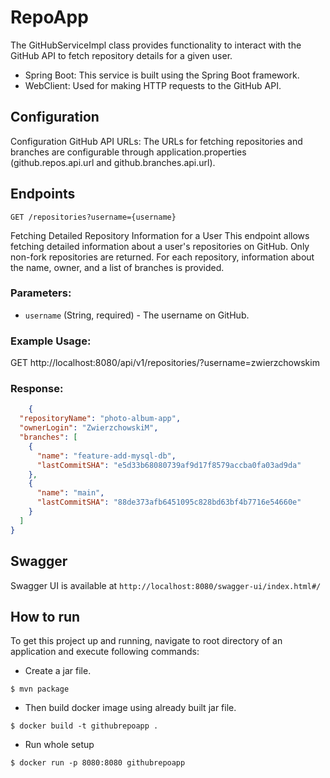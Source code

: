 # RepoApp


The GitHubServiceImpl class provides functionality to interact with the GitHub API to fetch repository details for a given user.

- Spring Boot: This service is built using the Spring Boot framework.
- WebClient: Used for making HTTP requests to the GitHub API.

## Configuration 

Configuration
GitHub API URLs: The URLs for fetching repositories and branches are configurable through application.properties (github.repos.api.url and github.branches.api.url).
## Endpoints
```
GET /repositories?username={username}
```
Fetching Detailed Repository Information for a User
This endpoint allows fetching detailed information about a user's repositories on GitHub. Only non-fork repositories are returned. For each repository, information about the name, owner, and a list of branches is provided.

### Parameters:
- `username` (String, required) - The username on GitHub.

### Example Usage:
GET http://localhost:8080/api/v1/repositories/?username=zwierzchowskim

### Response:
```JSON
    {
  "repositoryName": "photo-album-app",
  "ownerLogin": "ZwierzchowskiM",
  "branches": [
    {
      "name": "feature-add-mysql-db",
      "lastCommitSHA": "e5d33b68080739af9d17f8579accba0fa03ad9da"
    },
    {
      "name": "main",
      "lastCommitSHA": "88de373afb6451095c828bd63bf4b7716e54660e"
    }
  ]
}
```


## Swagger

Swagger UI is available at `http://localhost:8080/swagger-ui/index.html#/`

## How to run

To get this project up and running, navigate to root directory of an application and execute following commands:

* Create a jar file.
```
$ mvn package
```

* Then build docker image using already built jar file.

```
$ docker build -t githubrepoapp .
```

* Run whole setup

```
$ docker run -p 8080:8080 githubrepoapp
```



